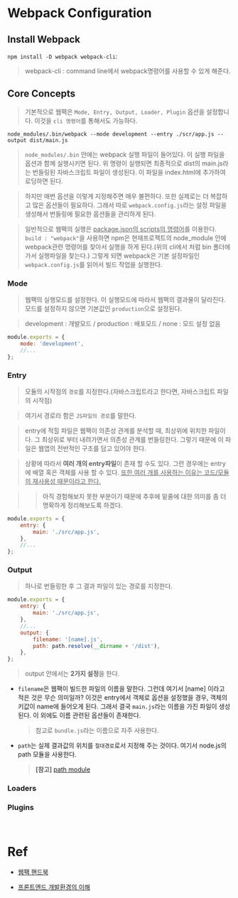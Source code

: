 # Webpack Configuration

## Install Webpack

`npm install -D webpack webpack-cli`:

> webpack-cli : command line에서 webpack명령어를 사용할 수 있게 해준다.

## Core Concepts

> 기본적으로 웹팩은 `Mode, Entry, Output, Loader, Plugin` 옵션을 설정합니다. 이것을 `cli 명령어`를 통해서도 가능하다.

`node_modules/.bin/webpack --mode development --entry ./scr/app.js --output dist/main.js`

> `node_modules/.bin` 안에는 webpack 실행 파일이 들어있다. 이 실행 파일을 옵션과 함께 실행시키면 된다. 위 명령이 실행되면 최종적으로 dist의 main.js라는 번들링된 자바스크립트 파일이 생성된다. 이 파일을 index.html에 추가하여 로딩하면 된다.

> 하지만 매번 옵션을 이렇게 지정해주면 매우 불편하다. 또한 실제로는 더 복잡하고 많은 옵션들이 필요하다. 그래서 따로 `webpack.config.js`라는 설정 파일을 생성해서 번들링에 필요한 옵션들을 관리하게 된다.

> 일반적으로 웹팩의 실행은 <u>package.json의 scripts의 명령어</u>를 이용한다. `build : "webpack"`을 사용하면 npm은 현재프로젝트의 node_module 안에 webpack관련 명령어를 찾아서 실행을 하게 된다.(위의 cli에서 처럼 bin 폴더에 가서 실행파일을 찾는다.) 그렇게 되면 webpack은 기본 설정파일인 `webpack.config.js`를 읽어서 빌드 작업을 실행한다.

### Mode

> 웹팩의 실행모드를 설정한다. 이 실행모드에 따라서 웹팩의 결과물이 달라진다. 모드를 설정하지 않으면 기본값인 `production`으로 설정된다.

> development : 개발모드 / production : 배포모드 / none : 모드 설정 없음

```javascript
module.exports = {
	mode: 'development',
	//...
};
```

### Entry

> 모듈의 시작점의 `경로`를 지정한다.(자바스크립트라고 한다면, 자바스크립트 파일의 시작점)

> 여기서 경로라 함은 `JS파일의 경로`를 말한다.

> entry에 적힐 파일은 웹팩이 의존성 관계를 분석할 때, 최상위에 위치한 파일이다. 그 최상위로 부터 내려가면서 의존성 관계를 번들링한다. 그렇기 때문에 이 파일은 웹앱의 전반적인 구조를 담고 있어야 한다.

> 상황에 따라서 **여러 개의 entry파일**이 존재 할 수도 있다. 그런 경우에는 entry에 배열 혹은 객체를 사용 할 수 있다. <u>또한 여러 개를 사용하는 이유는 코드/모듈의 재사용성 때문이라고 한다.</u>

> > 아직 경험해보지 못한 부분이기 때문에 추후에 밑줄에 대한 의미를 좀 더 명확하게 정리해보도록 하겠다.

```javascript
module.exports = {
	entry: {
		main: './src/app.js',
	},
	//...
};
```

### Output

> 하나로 번들링한 후 그 결과 파일이 있는 경로를 지정한다.

```javascript
module.exports = {
	entry: {
		main: './src/app.js',
	},
	//...
	output: {
		filename: '[name].js',
		path: path.resolve(__dirname + '/dist'),
	},
};
```

> output 안에서는 **2가지 설정**을 한다.

- `filename`은 웹팩이 빌드한 파일의 이름을 말한다. 그런데 여기서 [name] 이라고 적은 것은 무슨 의미일까? 이것은 entry에서 객체로 옵션을 설정했을 경우, 객체의 키값이 name에 들어오게 된다. 그래서 결국 `main.js`라는 이름을 가진 파일이 생성된다. 이 외에도 이름 관련된 옵션들이 존재한다.

  > 참고로 `bundle.js`라는 이름으로 자주 사용한다.

- `path`는 실제 결과값의 위치를 `절대경로`로서 지정해 주는 것이다. 여기서 node.js의 path 모듈을 사용한다.

  > **[참고]** [path module](https://nodejs.org/api/path.html)

### Loaders

### Plugins

<br />

# Ref

- [웹팩 핸드북](https://joshua1988.github.io/webpack-guide/motivation/why-webpack.html#%EC%9B%B9%ED%8C%A9%EC%9D%98-%EB%93%B1%EC%9E%A5-%EB%B0%B0%EA%B2%BD)

- [프론트엔드 개발환경의 이해](https://jeonghwan-kim.github.io/series/2019/12/10/frontend-dev-env-webpack-basic.html)
